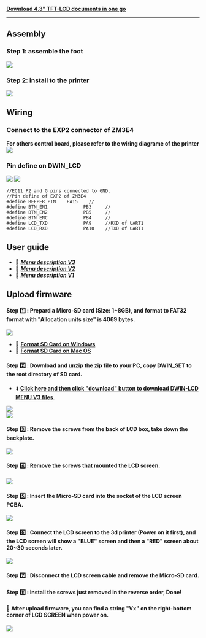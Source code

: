 [**Download 4.3" TFT-LCD documents in one go**](https://downgit.github.io/#/home?url=https://github.com/ZONESTAR3D/Upgrade-kit-guide/tree/main/TFT-LCD/LCD-DWIN)   

---------
## Assembly
### Step 1: assemble the foot
![](pictures/assembly-1.jpg)
### Step 2: install to the printer
![](pictures/assembly-2.jpg)

## Wiring
### Connect to the EXP2 connector of ZM3E4
**For others control board, please refer to the wiring diagrame of the printer**
![](pictures/Wiring.jpg)
### Pin define on DWIN_LCD
![](pictures/DWINLCD_Pindefine.jpg)
![](pictures/EC11.jpg)

	//EC11 P2 and G pins connected to GND. 
	//Pin define of EXP2 of ZM3E4
	#define BEEPER_PIN    PA15    //
	#define BTN_EN1 			PB3    	//
	#define BTN_EN2 			PB5    	//
	#define BTN_ENC 			PB4   	//
	#define LCD_TXD 			PA9   	//RXD of UART1
	#define LCD_RXD 			PA10   	//TXD of UART1

## User guide
- :green_book: [***Menu description V3***](./user_guide/LCD-DWIN-MENU-Description-V3.pdf)
- :green_book: [***Menu description V2***](./user_guide/LCD-DWIN-MENU-Description-V2.pdf)
- :green_book: [***Menu description V1***](./user_guide/LCD-DWIN-MENU-Description-V1_2.pdf)

## Upload firmware
#### Step :one: : Prepard a Micro-SD card (Size: 1~8GB), and format to FAT32 format with "Allocation units size" is 4069 bytes. 
![](pictures/Format.jpg)      
- :star2: [**Format SD Card on Windows**](https://recoverit.wondershare.com/partition-tips/format-sd-in-windows-10.html?/topic/916-upgrade-to-pdf-to-pages/=&comment=2884&gclid=Cj0KCQiAmpyRBhC-ARIsABs2EApQAT_0jaSjNTHDKfbyTB8K-lLEt9m_hd2Ro526ZG6lerIJX3YE-7caAhXAEALw_wcB)    
- :star2: [**Format SD Card on Mac OS**](https://recoverit.wondershare.com//mac-tips/format-sd-card-fat32-mac.html?gclid=Cj0KCQiAmpyRBhC-ARIsABs2EAo1hhsQ62C9vIhIAKUQitkIz72xy7axY1Ylf9p7Z7-kPSLVffoWslQaAp19EALw_wcB)

 
#### Step :two: : Download and unzip the zip file to your PC, copy DWIN\_SET to the root directory of SD card.  
- :arrow_down: [**Click here and then click "download" button to download DWIN-LCD MENU V3 files**](./V3/DWIN_MENU_V3.zip).   

![](pictures/SD1.jpg)  
![](pictures/SD2.jpg)
#### Step :three: : Remove the screws from the back of LCD box, take down the backplate.
![](pictures/open_box.jpg)
#### Step :four: : Remove the screws that mounted the LCD screen.
![](pictures/open_box2.jpg)
#### Step :five: : Insert the Micro-SD card into the socket of the LCD screen PCBA.
![](pictures/Insert_SD.jpg)
#### Step :six: : Connect the LCD screen to the 3d printer (Power on it first), and the LCD screen will show a "BLUE" screen and then a "RED" screen about 20~30 seconds later.
![](pictures/LCDShows.jpg)
#### Step :seven: : Disconnect the LCD screen cable and remove the Micro-SD card.
#### Step :eight: : Install the screws just removed in the reverse order, Done! 
#### :checkered_flag: After upload firmware, you can find a string "Vx" on the right-bottom corner of LCD SCREEN when power on.
![](pictures/LCDShowV2.jpg)  











